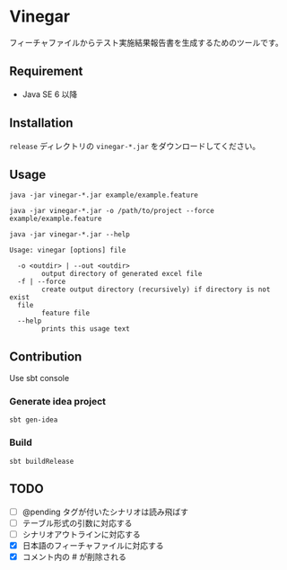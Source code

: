 Vinegar
=======

フィーチャファイルからテスト実施結果報告書を生成するためのツールです。

## Requirement

* Java SE 6 以降

## Installation

`release` ディレクトリの `vinegar-*.jar` をダウンロードしてください。

## Usage

```
java -jar vinegar-*.jar example/example.feature
```

```
java -jar vinegar-*.jar -o /path/to/project --force example/example.feature
```

```
java -jar vinegar-*.jar --help
```

```
Usage: vinegar [options] file

  -o <outdir> | --out <outdir>
        output directory of generated excel file
  -f | --force
        create output directory (recursively) if directory is not exist
  file
        feature file
  --help
        prints this usage text
```

## Contribution

Use sbt console

### Generate idea project

```
sbt gen-idea
```

### Build

```
sbt buildRelease
```

## TODO

- [ ] @pending タグが付いたシナリオは読み飛ばす
- [ ] テーブル形式の引数に対応する
- [ ] シナリオアウトラインに対応する
- [x] 日本語のフィーチャファイルに対応する
- [x] コメント内の # が削除される

